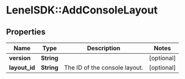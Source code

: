 # LenelSDK::AddConsoleLayout

## Properties
Name | Type | Description | Notes
------------ | ------------- | ------------- | -------------
**version** | **String** |  | [optional] 
**layout_id** | **String** | The ID of the console layout. | [optional] 



